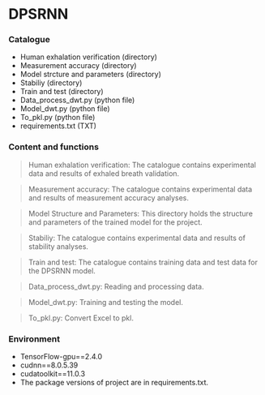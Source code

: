 # DPSRNN

### Catalogue
* Human exhalation verification (directory)
* Measurement accuracy (directory)
* Model strcture and parameters (directory)
* Stabiliy (directory)
* Train and test (directory)
* Data_process_dwt.py (python file)
* Model_dwt.py (python file)
* To_pkl.py (python file)
* requirements.txt (TXT)

### Content and functions

> Human exhalation verification: The catalogue contains experimental data and results of exhaled breath validation.

> Measurement accuracy: The catalogue contains experimental data and results of measurement accuracy analyses.

> Model Structure and Parameters: This directory holds the structure and parameters of the trained model for the project.

> Stabiliy: The catalogue contains experimental data and results of stability analyses.

> Train and test: The catalogue contains training data and test data for the DPSRNN model.

> Data_process_dwt.py: Reading and processing data.

> Model_dwt.py: Training and testing the model.

> To_pkl.py: Convert Excel to pkl.

### Environment
- TensorFlow-gpu==2.4.0
- cudnn==8.0.5.39
- cudatoolkit==11.0.3
- The package versions of project are in requirements.txt.

